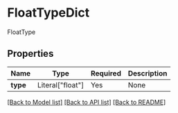 # FloatTypeDict

FloatType

## Properties
| Name | Type | Required | Description |
| ------------ | ------------- | ------------- | ------------- |
**type** | Literal["float"] | Yes | None |


[[Back to Model list]](../../../README.md#models-v2-link) [[Back to API list]](../../../README.md#apis-v2-link) [[Back to README]](../../../README.md)
